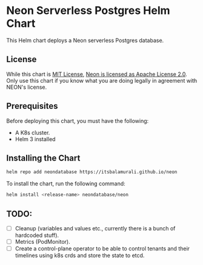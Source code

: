 # Neon Serverless Postgres Helm Chart

This Helm chart deploys a Neon serverless Postgres database.

## License
While this chart is [MIT License](./LICENSE), [Neon is licensed as Apache License 2.0](https://github.com/neondatabase/neon/blob/main/LICENSE).
Only use this chart if you know what you are doing legally in agreement with NEON's license.

## Prerequisites

Before deploying this chart, you must have the following:

- A K8s cluster.
- Helm 3 installed

## Installing the Chart

```bash
helm repo add neondatabase https://itsbalamurali.github.io/neon
```

To install the chart, run the following command:

```bash
helm install <release-name> neondatabase/neon
```

## TODO:
- [ ] Cleanup (variables and values etc., currently there is a bunch of hardcoded stuff).
- [ ] Metrics (PodMonitor).
- [ ] Create a control-plane operator to be able to control tenants and their timelines using k8s crds and store the state to etcd.
